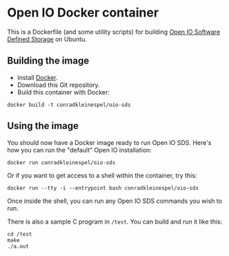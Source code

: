 # Open IO Docker container

This is a Dockerfile (and some utility scripts) for building [Open IO Software Defined Storage](http://openio.io/) on Ubuntu.

## Building the image

* Install [Docker](https://www.docker.com/).
* Download this Git repository.
* Build this container with Docker:
```shell
docker build -t conradkleinespel/oio-sds
```

## Using the image

You should now have a Docker image ready to run Open IO SDS. Here's how you can run the "default" Open IO installation:
```shell
docker run conradkleinespel/oio-sds
```

Or if you want to get access to a shell within the container, try this:
```shell
docker run --tty -i --entrypoint bash conradkleinespel/oio-sds
```

Once inside the shell, you can run any Open IO SDS commands you wish to run.

There is also a sample C program in `/test`. You can build and run it like this:
```shell
cd /test
make
./a.out
```
